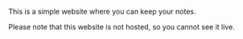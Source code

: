 This is a simple website where you can keep your notes.

Please note that this website is not hosted, so you cannot see it live.
